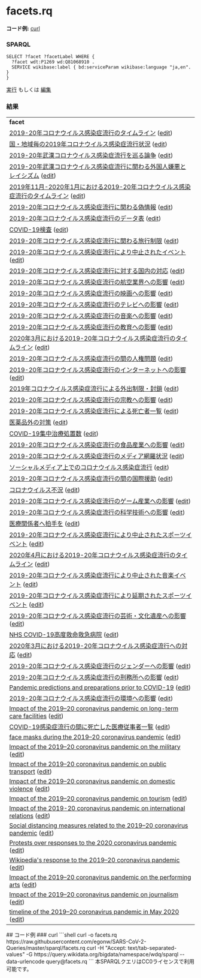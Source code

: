 # facets.rq
**コード例:** [curl](#curl)
### SPARQL
```sparql
SELECT ?facet ?facetLabel WHERE {
  ?facet wdt:P1269 wd:Q81068910 .
  SERVICE wikibase:label { bd:serviceParam wikibase:language "ja,en". }
}

```
[実行](https://query.wikidata.org/embed.html#SELECT%20%3Ffacet%20%3FfacetLabel%20WHERE%20%7B%0A%20%20%3Ffacet%20wdt%3AP1269%20wd%3AQ81068910%20.%0A%20%20SERVICE%20wikibase%3Alabel%20%7B%20bd%3AserviceParam%20wikibase%3Alanguage%20%22ja%2Cen%22.%20%7D%0A%7D%0A%0A) もしくは [編集](https://query.wikidata.org/#SELECT%20%3Ffacet%20%3FfacetLabel%20WHERE%20%7B%0A%20%20%3Ffacet%20wdt%3AP1269%20wd%3AQ81068910%20.%0A%20%20SERVICE%20wikibase%3Alabel%20%7B%20bd%3AserviceParam%20wikibase%3Alanguage%20%22ja%2Cen%22.%20%7D%0A%7D%0A%0A)


### 結果
<table>
  <tr>
    <td><b>facet</b></td>
  </tr>
  <tr>
    <td><a href="https://tools.wmflabs.org/scholia/Q83493517">2019-20年コロナウイルス感染症流行のタイムライン</a> (<a href="http://www.wikidata.org/entity/Q83493517">edit</a>)</td>
  </tr>
  <tr>
    <td><a href="https://tools.wmflabs.org/scholia/Q83741704">国・地域毎の2019年コロナウイルス感染症流行状況</a> (<a href="http://www.wikidata.org/entity/Q83741704">edit</a>)</td>
  </tr>
  <tr>
    <td><a href="https://tools.wmflabs.org/scholia/Q84056433">2019-20年武漢コロナウイルス感染症流行を巡る論争</a> (<a href="http://www.wikidata.org/entity/Q84056433">edit</a>)</td>
  </tr>
  <tr>
    <td><a href="https://tools.wmflabs.org/scholia/Q84318312">2019-20年武漢コロナウイルス感染症流行に関わる外国人嫌悪とレイシズム</a> (<a href="http://www.wikidata.org/entity/Q84318312">edit</a>)</td>
  </tr>
  <tr>
    <td><a href="https://tools.wmflabs.org/scholia/Q84897850">2019年11月-2020年1月における2019-20年コロナウイルス感染症流行のタイムライン</a> (<a href="http://www.wikidata.org/entity/Q84897850">edit</a>)</td>
  </tr>
  <tr>
    <td><a href="https://tools.wmflabs.org/scholia/Q85173778">2019-20年コロナウイルス感染症流行に関わる偽情報</a> (<a href="http://www.wikidata.org/entity/Q85173778">edit</a>)</td>
  </tr>
  <tr>
    <td><a href="https://tools.wmflabs.org/scholia/Q85173855">2019-20年コロナウイルス感染症流行のデータ表</a> (<a href="http://www.wikidata.org/entity/Q85173855">edit</a>)</td>
  </tr>
  <tr>
    <td><a href="https://tools.wmflabs.org/scholia/Q86901049">COVID-19検査</a> (<a href="http://www.wikidata.org/entity/Q86901049">edit</a>)</td>
  </tr>
  <tr>
    <td><a href="https://tools.wmflabs.org/scholia/Q87073833">2019-20年コロナウイルス感染症流行に関わる旅行制限</a> (<a href="http://www.wikidata.org/entity/Q87073833">edit</a>)</td>
  </tr>
  <tr>
    <td><a href="https://tools.wmflabs.org/scholia/Q87479384">2019-20年コロナウイルス感染症流行により中止されたイベント</a> (<a href="http://www.wikidata.org/entity/Q87479384">edit</a>)</td>
  </tr>
  <tr>
    <td><a href="https://tools.wmflabs.org/scholia/Q87491759">2019-20年コロナウイルス感染症流行に対する国内の対応</a> (<a href="http://www.wikidata.org/entity/Q87491759">edit</a>)</td>
  </tr>
  <tr>
    <td><a href="https://tools.wmflabs.org/scholia/Q87625383">2019-20年コロナウイルス感染症流行の航空業界への影響</a> (<a href="http://www.wikidata.org/entity/Q87625383">edit</a>)</td>
  </tr>
  <tr>
    <td><a href="https://tools.wmflabs.org/scholia/Q87625385">2019-20年コロナウイルス感染症流行の映画への影響</a> (<a href="http://www.wikidata.org/entity/Q87625385">edit</a>)</td>
  </tr>
  <tr>
    <td><a href="https://tools.wmflabs.org/scholia/Q87719499">2019-20年コロナウイルス感染症流行のテレビへの影響</a> (<a href="http://www.wikidata.org/entity/Q87719499">edit</a>)</td>
  </tr>
  <tr>
    <td><a href="https://tools.wmflabs.org/scholia/Q87747992">2019-20年コロナウイルス感染症流行の音楽への影響</a> (<a href="http://www.wikidata.org/entity/Q87747992">edit</a>)</td>
  </tr>
  <tr>
    <td><a href="https://tools.wmflabs.org/scholia/Q87760968">2019-20年コロナウイルス感染症流行の教育への影響</a> (<a href="http://www.wikidata.org/entity/Q87760968">edit</a>)</td>
  </tr>
  <tr>
    <td><a href="https://tools.wmflabs.org/scholia/Q87774378">2020年3月における2019-20年コロナウイルス感染症流行のタイムライン</a> (<a href="http://www.wikidata.org/entity/Q87774378">edit</a>)</td>
  </tr>
  <tr>
    <td><a href="https://tools.wmflabs.org/scholia/Q87796964">2019-20年コロナウイルス感染症流行の間の人権問題</a> (<a href="http://www.wikidata.org/entity/Q87796964">edit</a>)</td>
  </tr>
  <tr>
    <td><a href="https://tools.wmflabs.org/scholia/Q87865677">2019-20年コロナウイルス感染症流行のインターネットへの影響</a> (<a href="http://www.wikidata.org/entity/Q87865677">edit</a>)</td>
  </tr>
  <tr>
    <td><a href="https://tools.wmflabs.org/scholia/Q87866152">2019年コロナウイルス感染症流行による外出制限・封鎖</a> (<a href="http://www.wikidata.org/entity/Q87866152">edit</a>)</td>
  </tr>
  <tr>
    <td><a href="https://tools.wmflabs.org/scholia/Q87898060">2019-20年コロナウイルス感染症流行の宗教への影響</a> (<a href="http://www.wikidata.org/entity/Q87898060">edit</a>)</td>
  </tr>
  <tr>
    <td><a href="https://tools.wmflabs.org/scholia/Q88027839">2019-20年コロナウイルス感染症流行による死亡者一覧</a> (<a href="http://www.wikidata.org/entity/Q88027839">edit</a>)</td>
  </tr>
  <tr>
    <td><a href="https://tools.wmflabs.org/scholia/Q88221447">医薬品外の対策</a> (<a href="http://www.wikidata.org/entity/Q88221447">edit</a>)</td>
  </tr>
  <tr>
    <td><a href="https://tools.wmflabs.org/scholia/Q88240100">COVID-19集中治療処置数</a> (<a href="http://www.wikidata.org/entity/Q88240100">edit</a>)</td>
  </tr>
  <tr>
    <td><a href="https://tools.wmflabs.org/scholia/Q88293861">2019-20年コロナウイルス感染症流行の食品産業への影響</a> (<a href="http://www.wikidata.org/entity/Q88293861">edit</a>)</td>
  </tr>
  <tr>
    <td><a href="https://tools.wmflabs.org/scholia/Q88293962">2019-20年コロナウイルス感染症流行のメディア網羅状況</a> (<a href="http://www.wikidata.org/entity/Q88293962">edit</a>)</td>
  </tr>
  <tr>
    <td><a href="https://tools.wmflabs.org/scholia/Q88333605">ソーシャルメディア上でのコロナウイルス感染症流行</a> (<a href="http://www.wikidata.org/entity/Q88333605">edit</a>)</td>
  </tr>
  <tr>
    <td><a href="https://tools.wmflabs.org/scholia/Q88385577">2019-20年コロナウイルス感染症流行の間の国際援助</a> (<a href="http://www.wikidata.org/entity/Q88385577">edit</a>)</td>
  </tr>
  <tr>
    <td><a href="https://tools.wmflabs.org/scholia/Q88599208">コロナウイルス不況</a> (<a href="http://www.wikidata.org/entity/Q88599208">edit</a>)</td>
  </tr>
  <tr>
    <td><a href="https://tools.wmflabs.org/scholia/Q88634378">2019-20年コロナウイルス感染症流行のゲーム産業への影響</a> (<a href="http://www.wikidata.org/entity/Q88634378">edit</a>)</td>
  </tr>
  <tr>
    <td><a href="https://tools.wmflabs.org/scholia/Q88661507">2019-20年コロナウイルス感染症流行の科学技術への影響</a> (<a href="http://www.wikidata.org/entity/Q88661507">edit</a>)</td>
  </tr>
  <tr>
    <td><a href="https://tools.wmflabs.org/scholia/Q88860637">医療関係者へ拍手を</a> (<a href="http://www.wikidata.org/entity/Q88860637">edit</a>)</td>
  </tr>
  <tr>
    <td><a href="https://tools.wmflabs.org/scholia/Q88903067">2019-20年コロナウイルス感染症流行により中止されたスポーツイベント</a> (<a href="http://www.wikidata.org/entity/Q88903067">edit</a>)</td>
  </tr>
  <tr>
    <td><a href="https://tools.wmflabs.org/scholia/Q89016387">2020年4月における2019-20年コロナウイルス感染症流行のタイムライン</a> (<a href="http://www.wikidata.org/entity/Q89016387">edit</a>)</td>
  </tr>
  <tr>
    <td><a href="https://tools.wmflabs.org/scholia/Q89031984">2019-20年コロナウイルス感染症流行により中止された音楽イベント</a> (<a href="http://www.wikidata.org/entity/Q89031984">edit</a>)</td>
  </tr>
  <tr>
    <td><a href="https://tools.wmflabs.org/scholia/Q89033277">2019-20年コロナウイルス感染症流行により延期されたスポーツイベント</a> (<a href="http://www.wikidata.org/entity/Q89033277">edit</a>)</td>
  </tr>
  <tr>
    <td><a href="https://tools.wmflabs.org/scholia/Q89113106">2019-20年コロナウイルス感染症流行の芸術・文化遺産への影響</a> (<a href="http://www.wikidata.org/entity/Q89113106">edit</a>)</td>
  </tr>
  <tr>
    <td><a href="https://tools.wmflabs.org/scholia/Q89209954">NHS COVID-19高度救命救急病院</a> (<a href="http://www.wikidata.org/entity/Q89209954">edit</a>)</td>
  </tr>
  <tr>
    <td><a href="https://tools.wmflabs.org/scholia/Q89487202">2020年3月における2019-20年コロナウイルス感染症流行への対応</a> (<a href="http://www.wikidata.org/entity/Q89487202">edit</a>)</td>
  </tr>
  <tr>
    <td><a href="https://tools.wmflabs.org/scholia/Q89666473">2019-20年コロナウイルス感染症流行のジェンダーへの影響</a> (<a href="http://www.wikidata.org/entity/Q89666473">edit</a>)</td>
  </tr>
  <tr>
    <td><a href="https://tools.wmflabs.org/scholia/Q89864650">2019-20年コロナウイルス感染症流行の刑務所への影響</a> (<a href="http://www.wikidata.org/entity/Q89864650">edit</a>)</td>
  </tr>
  <tr>
    <td><a href="https://tools.wmflabs.org/scholia/Q89966200">Pandemic predictions and preparations prior to COVID-19</a> (<a href="http://www.wikidata.org/entity/Q89966200">edit</a>)</td>
  </tr>
  <tr>
    <td><a href="https://tools.wmflabs.org/scholia/Q90085156">2019-20年コロナウイルス感染症流行の環境への影響</a> (<a href="http://www.wikidata.org/entity/Q90085156">edit</a>)</td>
  </tr>
  <tr>
    <td><a href="https://tools.wmflabs.org/scholia/Q90213139">Impact of the 2019–20 coronavirus pandemic on long-term care facilities</a> (<a href="http://www.wikidata.org/entity/Q90213139">edit</a>)</td>
  </tr>
  <tr>
    <td><a href="https://tools.wmflabs.org/scholia/Q90290885">COVID-19感染症流行の間に死亡した医療従事者一覧</a> (<a href="http://www.wikidata.org/entity/Q90290885">edit</a>)</td>
  </tr>
  <tr>
    <td><a href="https://tools.wmflabs.org/scholia/Q90416196">face masks during the 2019–20 coronavirus pandemic</a> (<a href="http://www.wikidata.org/entity/Q90416196">edit</a>)</td>
  </tr>
  <tr>
    <td><a href="https://tools.wmflabs.org/scholia/Q90456853">Impact of the 2019–20 coronavirus pandemic on the military</a> (<a href="http://www.wikidata.org/entity/Q90456853">edit</a>)</td>
  </tr>
  <tr>
    <td><a href="https://tools.wmflabs.org/scholia/Q90630881">Impact of the 2019–20 coronavirus pandemic on public transport</a> (<a href="http://www.wikidata.org/entity/Q90630881">edit</a>)</td>
  </tr>
  <tr>
    <td><a href="https://tools.wmflabs.org/scholia/Q90840968">Impact of the 2019–20 coronavirus pandemic on domestic violence</a> (<a href="http://www.wikidata.org/entity/Q90840968">edit</a>)</td>
  </tr>
  <tr>
    <td><a href="https://tools.wmflabs.org/scholia/Q90840989">Impact of the 2019–20 coronavirus pandemic on tourism</a> (<a href="http://www.wikidata.org/entity/Q90840989">edit</a>)</td>
  </tr>
  <tr>
    <td><a href="https://tools.wmflabs.org/scholia/Q90859234">Impact of the 2019-20 coronavirus pandemic on international relations</a> (<a href="http://www.wikidata.org/entity/Q90859234">edit</a>)</td>
  </tr>
  <tr>
    <td><a href="https://tools.wmflabs.org/scholia/Q91104866">Social distancing measures related to the 2019–20 coronavirus pandemic</a> (<a href="http://www.wikidata.org/entity/Q91104866">edit</a>)</td>
  </tr>
  <tr>
    <td><a href="https://tools.wmflabs.org/scholia/Q91280428">Protests over responses to the 2020 coronavirus pandemic</a> (<a href="http://www.wikidata.org/entity/Q91280428">edit</a>)</td>
  </tr>
  <tr>
    <td><a href="https://tools.wmflabs.org/scholia/Q91493633">Wikipedia's response to the 2019–20 coronavirus pandemic</a> (<a href="http://www.wikidata.org/entity/Q91493633">edit</a>)</td>
  </tr>
  <tr>
    <td><a href="https://tools.wmflabs.org/scholia/Q91911563">Impact of the 2019–20 coronavirus pandemic on the performing arts</a> (<a href="http://www.wikidata.org/entity/Q91911563">edit</a>)</td>
  </tr>
  <tr>
    <td><a href="https://tools.wmflabs.org/scholia/Q92150479">Impact of the 2019–20 coronavirus pandemic on journalism</a> (<a href="http://www.wikidata.org/entity/Q92150479">edit</a>)</td>
  </tr>
  <tr>
    <td><a href="https://tools.wmflabs.org/scholia/Q92600442">timeline of the 2019–20 coronavirus pandemic in May 2020</a> (<a href="http://www.wikidata.org/entity/Q92600442">edit</a>)</td>
  </tr>
</table>
## コード例
### curl
```shell
curl -o facets.rq https://raw.githubusercontent.com/egonw/SARS-CoV-2-Queries/master/sparql/facets.rq
curl -H "Accept: text/tab-separated-values" -G https://query.wikidata.org/bigdata/namespace/wdq/sparql --data-urlencode query@facets.rq
```
本SPARQLクエリはCC0ライセンスで利用可能です。
